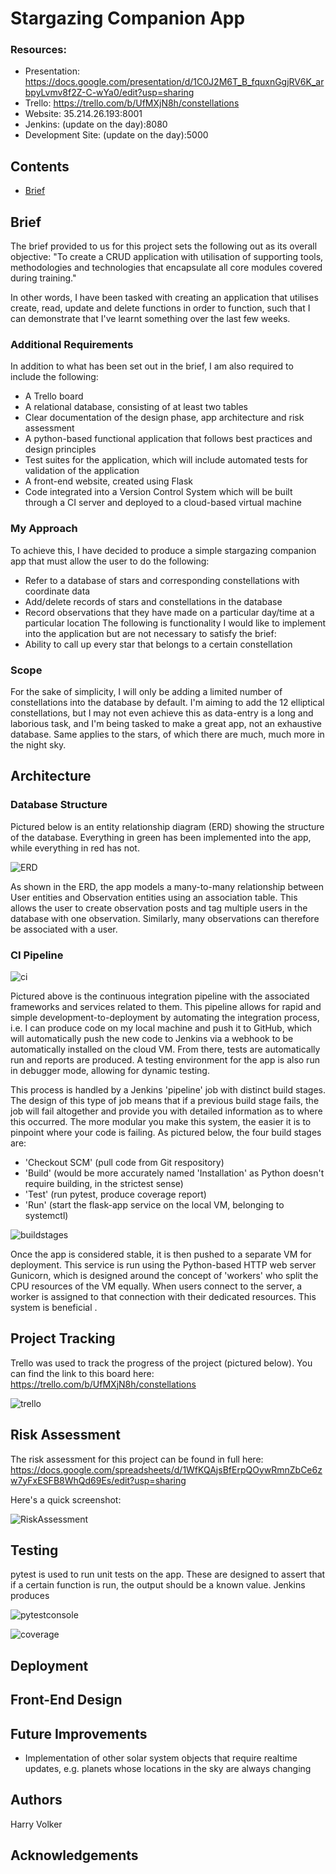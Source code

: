 # Stargazing Companion App

### Resources:
* Presentation: https://docs.google.com/presentation/d/1C0J2M6T_B_fquxnGgjRV6K_arbpyLvmv8f2Z-C-wYa0/edit?usp=sharing
* Trello: https://trello.com/b/UfMXjN8h/constellations
* Website: 35.214.26.193:8001
* Jenkins: (update on the day):8080
* Development Site: (update on the day):5000

## Contents
* [Brief](##brief)

## Brief
The brief provided to us for this project sets the following out as its overall objective:
"To create a CRUD application with utilisation of supporting tools, methodologies and technologies that encapsulate all core modules covered during training."

In other words, I have been tasked with creating an application that utilises create, read, update and delete functions in order to function, such that I can demonstrate that I've learnt something over the last few weeks.

### Additional Requirements
In addition to what has been set out in the brief, I am also required to include the following:
* A Trello board
* A relational database, consisting of at least two tables
* Clear documentation of the design phase, app architecture and risk assessment
* A python-based functional application that follows best practices and design principles
* Test suites for the application, which will include automated tests for validation of the application
* A front-end website, created using Flask
* Code integrated into a Version Control System which will be built through a CI server and deployed to a cloud-based virtual machine

### My Approach
To achieve this, I have decided to produce a simple stargazing companion app that must allow the user to do the following:
* Refer to a database of stars and corresponding constellations with coordinate data
* Add/delete records of stars and constellations in the database
* Record observations that they have made on a particular day/time at a particular location
The following is functionality I would like to implement into the application but are not necessary to satisfy the brief:
* Ability to call up every star that belongs to a certain constellation

### Scope
For the sake of simplicity, I will only be adding a limited number of constellations into the database by default. I'm aiming to add the 12 elliptical constellations, but I may not even achieve this as data-entry is a long and laborious task, and I'm being tasked to make a great app, not an exhaustive database. Same applies to the stars, of which there are much, much more in the night sky.

## Architecture
### Database Structure
Pictured below is an entity relationship diagram (ERD) showing the structure of the database. Everything in green has been implemented into the app, while everything in red has not.

![ERD][erd1]

As shown in the ERD, the app models a many-to-many relationship between User entities and Observation entities using an association table. This allows the user to create observation posts and tag multiple users in the database with one observation. Similarly, many observations can therefore be associated with a user.

### CI Pipeline
![ci][ci]

Pictured above is the continuous integration pipeline with the associated frameworks and services related to them. This pipeline allows for rapid and simple development-to-deployment by automating the integration process, i.e. I can produce code on my local machine and push it to GitHub, which will automatically push the new code to Jenkins via a webhook to be automatically installed on the cloud VM. From there, tests are automatically run and reports are produced. A testing environment for the app is also run in debugger mode, allowing for dynamic testing.

This process is handled by a Jenkins 'pipeline' job with distinct build stages. The design of this type of job means that if a previous build stage fails, the job will fail altogether and provide you with detailed information as to where this occurred. The more modular you make this system, the easier it is to pinpoint where your code is failing. As pictured below, the four build stages are:
* 'Checkout SCM' (pull code from Git respository)
* 'Build' (would be more accurately named 'Installation' as Python doesn't require building, in the strictest sense)
* 'Test' (run pytest, produce coverage report) 
* 'Run' (start the flask-app service on the local VM, belonging to systemctl)

![buildstages][buildstages]

Once the app is considered stable, it is then pushed to a separate VM for deployment. This service is run using the Python-based HTTP web server Gunicorn, which is designed around the concept of 'workers' who split the CPU resources of the VM equally. When users connect to the server, a worker is assigned to that connection with their dedicated resources. This system is beneficial .

## Project Tracking
Trello was used to track the progress of the project (pictured below). You can find the link to this board here: https://trello.com/b/UfMXjN8h/constellations

![trello][trello]

## Risk Assessment
The risk assessment for this project can be found in full here: https://docs.google.com/spreadsheets/d/1WfKQAjsBfErpQOywRmnZbCe6zw7yFxESFB8WhQd69Es/edit?usp=sharing

Here's a quick screenshot:

![RiskAssessment][riskassessment]

## Testing
pytest is used to run unit tests on the app. These are designed to assert that if a certain function is run, the output should be a known value. Jenkins produces 

![pytestconsole][pytestconsole]

![coverage][coverage]

## Deployment



## Front-End Design


## Future Improvements
* Implementation of other solar system objects that require realtime updates, e.g. planets whose locations in the sky are always changing

## Authors
Harry Volker

## Acknowledgements


[erd1]: https://i.imgur.com/p9wji5S.png
[ci]: https://i.imgur.com/2G7joFp.png
[riskassessment]: https://i.imgur.com/btY8HRY.png
[coverage]: https://i.imgur.com/WDaANiD.png
[pytestconsole]: https://i.imgur.com/qaa3uzp.png
[trello]: https://i.imgur.com/etDOlwa.png
[buildstages]: https://i.imgur.com/ba7ntAo.png

